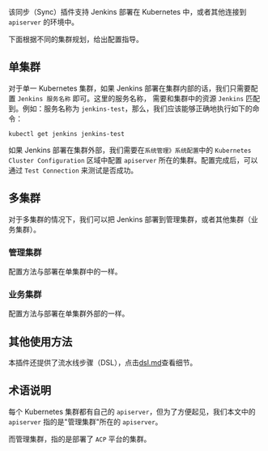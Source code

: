 该同步（Sync）插件支持 Jenkins 部署在 Kubernetes 中，或者其他连接到 `apiserver` 的环境中。

下面根据不同的集群规划，给出配置指导。

## 单集群
对于单一 Kubernetes 集群，如果 Jenkins 部署在集群内部的话，我们只需要配置 `Jenkins 服务名称` 即可。这里的服务名称，
需要和集群中的资源 `Jenkins` 匹配到。例如：服务名称为 `jenkins-test`，那么，我们应该能够正确地执行如下的命令：

`kubectl get jenkins jenkins-test`

如果 Jenkins 部署在集群外部，我们需要在`系统管理》系统配置`中的 `Kubernetes Cluster Configuration` 区域中配置 
`apiserver` 所在的集群。配置完成后，可以通过 `Test Connection` 来测试是否成功。

## 多集群
对于多集群的情况下，我们可以把 Jenkins 部署到管理集群，或者其他集群（业务集群）。

### 管理集群
配置方法与部署在单集群中的一样。

### 业务集群
配置方法与部署在单集群外部的一样。

## 其他使用方法
本插件还提供了流水线步骤（DSL），点击[dsl.md](dsl.md)查看细节。

## 术语说明

每个 Kubernetes 集群都有自己的 `apiserver`，但为了方便起见，我们本文中的 `apiserver` 指的是"管理集群"所在的 `apiserver`。

而管理集群，指的是部署了 `ACP` 平台的集群。
